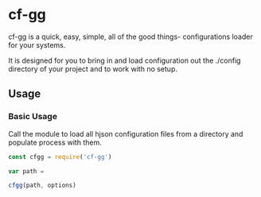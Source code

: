 # cf-gg

cf-gg is a quick, easy, simple, all of the good things- configurations loader for your systems.

It is designed for you to bring in and load configuration out the ./config directory of your project and to work with no setup.

## Usage

### Basic Usage
Call the module to load all hjson configuration files from a directory and populate process with them.

 ```js
 const cfgg = require('cf-gg')

var path = 

 cfgg(path, options)
 
 ```